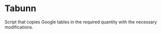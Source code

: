 # Tabunn
Script that copies Google tables in the required quantity with the necessary modifications.
